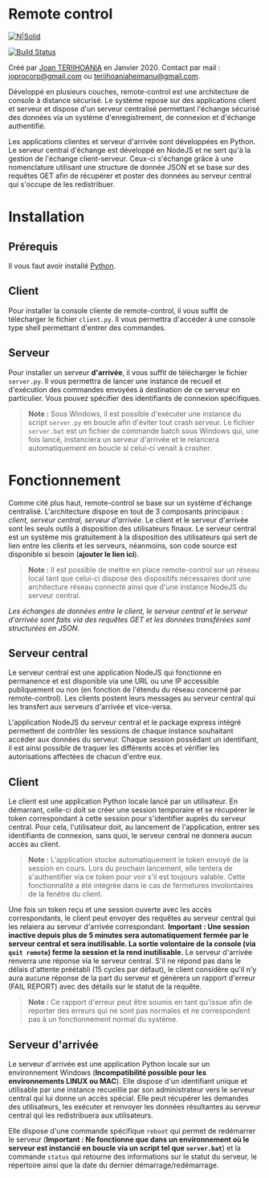 # Remote control

[![N|Solid](https://img.shields.io/badge/Made%20with-Python-1f425f.svg)](https://www.python.org/)

[![Build Status](https://travis-ci.org/joan-teriihoania/remote-control.svg?branch=master)](https://travis-ci.org/joan-teriihoania/remote-control)

Créé par [Joan TERIIHOANIA](http://joan-teriihoania.fr/) en Janvier 2020. Contact par mail : joprocorp@gmail.com ou teriihoaniaheimanu@gmail.com.

Développé en plusieurs couches, remote-control est une architecture de console à distance sécurisé. Le système repose sur des applications client et serveur et dispose d'un serveur centralisé permettant l'échange sécurisé des données via un système d'enregistrement, de connexion et d'échange authentifié.

Les applications clientes et serveur d'arrivée sont développées en Python. Le serveur central d'échange est développé en NodeJS et ne sert qu'à la gestion de l'échange client-serveur. Ceux-ci s'échange grâce à une nomenclature utilisant une structure de donnée JSON et se base sur des requêtes GET afin de récupérer et poster des données au serveur central qui s'occupe de les redistribuer.

# Installation

## Prérequis
Il vous faut avoir installé [Python](https://www.python.org/).

## Client
Pour installer la console cliente de remote-control, il vous suffit de télécharger le fichier `client.py`. Il vous permettra d'accéder à une console type shell permettant d'entrer des commandes.

## Serveur
Pour installer un serveur **d'arrivée**, il vous suffit de télécharger le fichier `server.py`. Il vous permettra de lancer une instance de recueil et d'exécution des commandes envoyées à destination de ce serveur en particulier. Vous pouvez spécifier des identifiants de connexion spécifiques.

> **Note :** Sous Windows, il est possible d'exécuter une instance du script `server.py` en boucle afin d'éviter tout crash serveur. Le fichier `server.bat` est un fichier de commande batch sous Windows qui, une fois lancé, instanciera un serveur d'arrivée et le relancera automatiquement en boucle si celui-ci venait à crasher.

# Fonctionnement
Comme cité plus haut, remote-control se base sur un système d'échange centralisé. L'architecture dispose en tout de 3 composants principaux : *client, serveur central, serveur d'arrivée*. Le client et le serveur d'arrivée sont les seuls outils à disposition des utilisateurs finaux. Le serveur central est un système mis gratuitement à la disposition des utilisateurs qui sert de lien entre les clients et les serveurs, néanmoins, son code source est disponible si besoin (**ajouter le lien ici**).

> **Note :** Il est possible de mettre en place remote-control sur un réseau local tant que celui-ci dispose des dispositifs nécessaires dont une architecture réseau connecté ainsi que d'une instance NodeJS du serveur central.

*Les échanges de données entre le client, le serveur central et le serveur d'arrivée sont faits via des requêtes GET et les données transférées sont structurées en JSON.*

## Serveur central
Le serveur central est une application NodeJS qui fonctionne en permanence et est disponible via une URL ou une IP accessible publiquement ou non (en fonction de l'étendu du réseau concerné par remote-control). Les clients postent leurs messages au serveur central qui les transfert aux serveurs d'arrivée et vice-versa.

L'application NodeJS du serveur central et le package express intégré permettent de contrôler les sessions de chaque instance souhaitant accéder aux données du serveur. Chaque session possédant un identifiant, il est ainsi possible de traquer les différents accès et vérifier les autorisations affectées de chacun d'entre eux.

## Client
Le client est une application Python locale lancé par un utilisateur. En démarrant, celle-ci doit se créer une session temporaire et se récupérer le token correspondant à cette session pour s'identifier auprès du serveur central. Pour cela, l'utilisateur doit, au lancement de l'application, entrer ses identifiants de connexion, sans quoi, le serveur central ne donnera aucun accès au client.

> **Note :** L'application stocke automatiquement le token envoyé de la session en cours. Lors du prochain lancement, elle tentera de s'authentifier via ce token pour voir s'il est toujours valable. Cette fonctionnalité a été intégrée dans le cas de fermetures involontaires de la fenêtre du client.

Une fois un token reçu et une session ouverte avec les accès correspondants, le client peut envoyer des requêtes au serveur central qui les relaiera au serveur d'arrivée correspondant. **Important : Une session inactive depuis plus de 5 minutes sera automatiquement fermée par le serveur central et sera inutilisable. La sortie volontaire de la console (via `quit remote`) ferme la session et la rend inutilisable.** Le serveur d'arrivée renverra une réponse via le serveur central. S'il ne répond pas dans le délais d'attente préétabli (15 cycles par défaut), le client considère qu'il n'y aura aucune réponse de la part du serveur et génèrera un rapport d'erreur (FAIL REPORT) avec des détails sur le statut de la requête.

> **Note :** Ce rapport d'erreur peut être soumis en tant qu'issue afin de reporter des erreurs qui ne sont pas normales et ne correspondent pas à un fonctionnement normal du système.

## Serveur d'arrivée
Le serveur d'arrivée est une application Python locale sur un environnement Windows (**Incompatibilité possible pour les environnements LINUX ou MAC**). Elle dispose d'un identifiant unique et utilisable par une instance recueillie par son administrateur vers le serveur central qui lui donne un accès spécial. Elle peut récupérer les demandes des utilisateurs, les exécuter et renvoyer les données résultantes au serveur central qui les redistribuera aux utilisateurs.

Elle dispose d'une commande spécifique `reboot` qui permet de redémarrer le serveur (**Important : Ne fonctionne que dans un environnement où le serveur est instancié en boucle via un script tel que `server.bat`**) et la commande `status` qui retourne des informations sur le statut du serveur, le répertoire ainsi que la date du dernier démarrage/redémarrage.